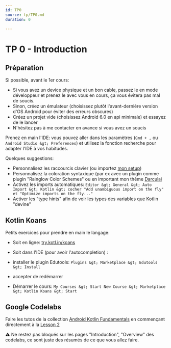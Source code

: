 ```yaml
---
id: TP0
source: tp/TP0.md
duration: 0

---
```


# TP 0 - Introduction




## Préparation



Si possible, avant le 1er cours:

* Si vous avez un device physique et un bon cable, passez le en mode développeur et prenez le avec vous en cours, ça vous évitera pas mal de soucis.
* Sinon, créez un émulateur (choisissez plutôt l'avant-dernière version d'OS Android pour éviter des erreurs obscures)
* Créez un projet vide (choisissez Android 6.0 en api minimale) et essayez de le lancer
* N'hésitez pas à me contacter en avance si vous avez un soucis

Prenez en main l'IDE: vous pouvez aller dans les paramètres (`Cmd + ,` ou  `Android Studio &gt; Preferences`) et utilisez la fonction recherche pour adapter l'IDE à vos habitudes.

Quelques suggestions:

* Personnalisez les raccourcis clavier (ou importez  [mon setup](https://raw.githubusercontent.com/CyrilFind/intellij-settings-repository/master/keymaps/cyrilfind.xml?token=ABCPJUDBCDID5IBL6NY7QXTBSUSPA))
* Personnalisez la coloration syntaxique (par ex avec un plugin comme plugin "Rainglow Color Schemes" ou en important mon thème  [Darculai](https://raw.githubusercontent.com/CyrilFind/intellij-settings-repository/master/colors/Darculai%20_cyrilfind_.icls?token=ABCPJUH6VSR6KERAPUUHTVDBSUS3C)
* Activez les imports automatiques: `Editor &gt; General &gt; Auto Import &gt; Kotlin &gt; cocher "Add unambiguous import on the fly" et "Optimize imports on the fly..."`
* Activer les "type hints" afin de voir les types des variables que Kotlin "devine"


## Kotlin Koans



Petits exercices pour prendre en main le langage:

* Soit en ligne:  [try.kotl.in/koans](http://try.kotl.in/koans)
* Soit dans l'IDE (pour avoir l'autocompletion) :

* installer le plugin Edutools: `Plugins &gt; Marketplace &gt; Edutools &gt; Install`
* accepter de redémarrer
* Démarrer le cours: `My Courses &gt; Start New Course &gt; Marketplace &gt; Kotlin Koans &gt; Start`


## Google Codelabs



Faire les tutos de la collection  [Android Kotlin Fundamentals](https://developer.android.com/courses/kotlin-android-fundamentals/overview) en commençant directement à la  [Lesson 2](https://developer.android.com/codelabs/kotlin-android-training-linear-layout#0)

⚠️ Ne restez pas bloqués sur les pages "Introduction", "Overview" des codelabs, ce sont juste des résumés de ce que vous allez faire.



